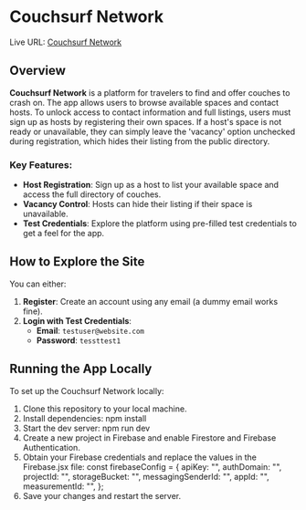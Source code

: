 # Couchsurf Network

Live URL: [Couchsurf Network](https://dcurtin91.github.io/couchsurf-network/)

## Overview

**Couchsurf Network** is a platform for travelers to find and offer couches to crash on. The app allows users to browse available spaces and contact hosts. To unlock access to contact information and full listings, users must sign up as hosts by registering their own spaces. If a host's space is not ready or unavailable, they can simply leave the 'vacancy' option unchecked during registration, which hides their listing from the public directory.

### Key Features:
- **Host Registration**: Sign up as a host to list your available space and access the full directory of couches.
- **Vacancy Control**: Hosts can hide their listing if their space is unavailable.
- **Test Credentials**: Explore the platform using pre-filled test credentials to get a feel for the app.

## How to Explore the Site

You can either:
1. **Register**: Create an account using any email (a dummy email works fine).
2. **Login with Test Credentials**:
   - **Email**: `testuser@website.com`
   - **Password**: `tessttest1`

## Running the App Locally

To set up the Couchsurf Network locally:

1. Clone this repository to your local machine.
2. Install dependencies:
   npm install
3. Start the dev server:
   npm run dev
4. Create a new project in Firebase and enable Firestore and Firebase Authentication.
5. Obtain your Firebase credentials and replace the values in the Firebase.jsx file:
   const firebaseConfig = {
  apiKey: "<YOUR-API-KEY>",
  authDomain: "<YOUR-AUTH-DOMAIN>",
  projectId: "<YOUR-PROJECT-ID>",
  storageBucket: "<YOUR-STORAGE-BUCKET>",
  messagingSenderId: "<YOUR-MESSAGING-SENDER-ID>",
  appId: "<YOUR-APP-ID>",
  measurementId: "<YOUR-MEASUREMENT-ID>",
};
6. Save your changes and restart the server.
